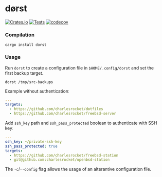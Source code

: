 # dørst
[![Crates.io](https://img.shields.io/crates/v/dorst)](https://crates.io/crates/dorst)
[![Tests](https://github.com/charlesrocket/dorst/actions/workflows/tests.yml/badge.svg?branch=trunk)](https://github.com/charlesrocket/dorst/actions/workflows/tests.yml)
[![codecov](https://codecov.io/gh/charlesrocket/dorst/branch/trunk/graph/badge.svg)](https://codecov.io/gh/charlesrocket/dorst)
### Compilation

```
cargo install dorst
```

### Usage

Run `dorst` to create a configuration file in `$HOME/.config/dorst` and set the first backup target.

`dorst /tmp/src-backups`

Example without authentication:

```yaml
---
targets:
  - https://github.com/charlesrocket/dotfiles
  - https://github.com/charlesrocket/freebsd-server
```

Add `ssh_key` path and `ssh_pass_protected` boolean to authenticate with SSH key:

```yaml
---
ssh_key: ~/private-ssh-key
ssh_pass_protected: true
targets:
  - https://github.com/charlesrocket/freebsd-station
  - git@github.com:charlesrocket/openbsd-station
```

The `-c`/`--config` flag allows the usage of an alterantive configuration file.
